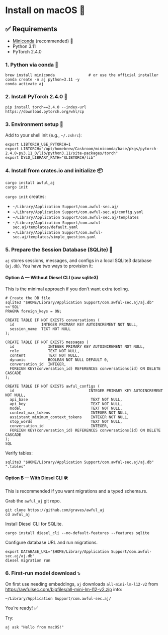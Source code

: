 # Install on macOS 🍎

## ✅ Requirements
- [Miniconda](https://docs.conda.io/en/latest/miniconda.html) (recommended) 🐍
- Python 3.11
- PyTorch 2.4.0

### 1. Python via conda 🧪
```shell
brew install miniconda               # or use the official installer
conda create -n aj python=3.11 -y
conda activate aj
```

### 2. Install PyTorch 2.4.0 🧱
```shell
pip install torch==2.4.0 --index-url https://download.pytorch.org/whl/cp
```

### 3. Environment setup 🌿

Add to your shell init (e.g., `~/.zshrc`):

```shell
export LIBTORCH_USE_PYTORCH=1
export LIBTORCH="/opt/homebrew/Caskroom/miniconda/base/pkgs/pytorch-2.4.0-py3.11_0/lib/python3.11/site-packages/torch"
export DYLD_LIBRARY_PATH="$LIBTORCH/lib"
```

### 4. Install from crates.io and initialize 📦
```shell
cargo install awful_aj
cargo init
```

`cargo init` creates:
- `~/Library/Application Support/com.awful-sec.aj/`
- `~/Library/Application Support/com.awful-sec.aj/config.yaml`
- `~/Library/Application Support/com.awful-sec.aj/templates`
- `~/Library/Application Support/com.awful-sec.aj/templates/default.yaml`
- `~/Library/Application Support/com.awful-sec.aj/templates/simple_question.yaml`

### 5. Prepare the Session Database (SQLite) 📂

`aj` stores sessions, messages, and configs in a local SQLite3 database (`aj.db`).
You have two ways to provision it:

#### Option A — Without Diesel CLI (raw sqlite3)

This is the minimal approach if you don’t want extra tooling.

```shell
# Create the DB file
sqlite3 "$HOME/Library/Application Support/com.awful-sec.aj/aj.db" <<'SQL'
PRAGMA foreign_keys = ON;

CREATE TABLE IF NOT EXISTS conversations (
  id            INTEGER PRIMARY KEY AUTOINCREMENT NOT NULL,
  session_name  TEXT NOT NULL
);

CREATE TABLE IF NOT EXISTS messages (
  id               INTEGER PRIMARY KEY AUTOINCREMENT NOT NULL,
  role             TEXT NOT NULL,
  content          TEXT NOT NULL,
  dynamic          BOOLEAN NOT NULL DEFAULT 0,
  conversation_id  INTEGER,
  FOREIGN KEY(conversation_id) REFERENCES conversations(id) ON DELETE CASCADE
);

CREATE TABLE IF NOT EXISTS awful_configs (
  id                                 INTEGER PRIMARY KEY AUTOINCREMENT NOT NULL,
  api_base                            TEXT NOT NULL,
  api_key                             TEXT NOT NULL,
  model                               TEXT NOT NULL,
  context_max_tokens                  INTEGER NOT NULL,
  assistant_minimum_context_tokens    INTEGER NOT NULL,
  stop_words                          TEXT NOT NULL,
  conversation_id                     INTEGER,
  FOREIGN KEY(conversation_id) REFERENCES conversations(id) ON DELETE CASCADE
);
SQL
```

Verify tables:
```
sqlite3 "$HOME/Library/Application Support/com.awful-sec.aj/aj.db" ".tables"
```

#### Option B — With Diesel CLI 🛠️

This is recommended if you want migrations and a typed schema.rs.

Grab the `awful_aj` git repo.
```shell
git clone https://github.com/graves/awful_aj
cd awful_aj
```

Install Diesel CLI for SQLite.

```shell
cargo install diesel_cli --no-default-features --features sqlite
```

Configure database URL and run migrations.

```shell
export DATABASE_URL="$HOME/Library/Application Support/com.awful-sec.aj/aj.db"
diesel migration run
```

### 6. First‑run model download ⤵️

On first use needing embeddings, `aj` downloads `all-mini-lm-l12-v2` from https://awfulsec.com/bigfiles/all-mini-lm-l12-v2.zip into:

`~/Library/Application Support/com.awful-sec.aj/`

You’re ready! ✅

Try:

```shell
aj ask "Hello from macOS!"
```